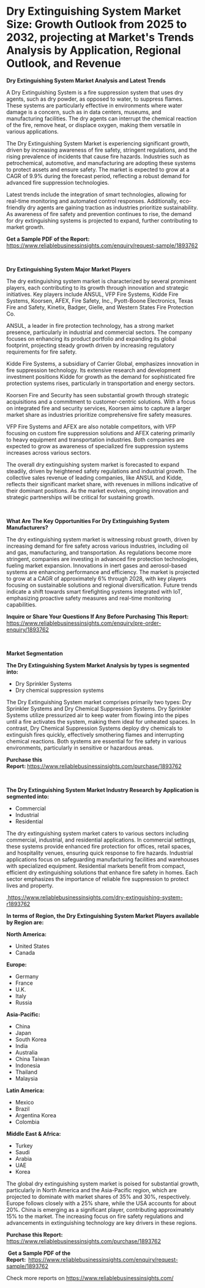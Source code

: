 <p><h1>Dry Extinguishing System Market Size: Growth Outlook from 2025 to 2032, projecting at Market's Trends Analysis by Application, Regional Outlook, and Revenue</h1></p><p><strong>Dry Extinguishing System Market Analysis and Latest Trends</strong></p>
<p><p>A Dry Extinguishing System is a fire suppression system that uses dry agents, such as dry powder, as opposed to water, to suppress flames. These systems are particularly effective in environments where water damage is a concern, such as in data centers, museums, and manufacturing facilities. The dry agents can interrupt the chemical reaction of the fire, remove heat, or displace oxygen, making them versatile in various applications.</p><p>The Dry Extinguishing System Market is experiencing significant growth, driven by increasing awareness of fire safety, stringent regulations, and the rising prevalence of incidents that cause fire hazards. Industries such as petrochemical, automotive, and manufacturing are adopting these systems to protect assets and ensure safety. The market is expected to grow at a CAGR of 9.9% during the forecast period, reflecting a robust demand for advanced fire suppression technologies.</p><p>Latest trends include the integration of smart technologies, allowing for real-time monitoring and automated control responses. Additionally, eco-friendly dry agents are gaining traction as industries prioritize sustainability. As awareness of fire safety and prevention continues to rise, the demand for dry extinguishing systems is projected to expand, further contributing to market growth.</p></p>
<p><strong>Get a Sample PDF of the Report:&nbsp;</strong> <a href="https://www.reliablebusinessinsights.com/enquiry/request-sample/1893762?utm_campaign=2622&utm_medium=2&utm_source=Github&utm_content=ia&utm_term=01032025&utm_id=dry-extinguishing-system">https://www.reliablebusinessinsights.com/enquiry/request-sample/1893762</a></p>
<p>&nbsp;</p>
<p><strong>Dry Extinguishing System Major Market Players</strong></p>
<p><p>The dry extinguishing system market is characterized by several prominent players, each contributing to its growth through innovation and strategic initiatives. Key players include ANSUL, VFP Fire Systems, Kidde Fire Systems, Koorsen, AFEX, Fire Safety, Inc., Pyott-Boone Electronics, Texas Fire and Safety, Kinetix, Badger, Gielle, and Western States Fire Protection Co.</p><p>ANSUL, a leader in fire protection technology, has a strong market presence, particularly in industrial and commercial sectors. The company focuses on enhancing its product portfolio and expanding its global footprint, projecting steady growth driven by increasing regulatory requirements for fire safety.</p><p>Kidde Fire Systems, a subsidiary of Carrier Global, emphasizes innovation in fire suppression technology. Its extensive research and development investment positions Kidde for growth as the demand for sophisticated fire protection systems rises, particularly in transportation and energy sectors.</p><p>Koorsen Fire and Security has seen substantial growth through strategic acquisitions and a commitment to customer-centric solutions. With a focus on integrated fire and security services, Koorsen aims to capture a larger market share as industries prioritize comprehensive fire safety measures.</p><p>VFP Fire Systems and AFEX are also notable competitors, with VFP focusing on custom fire suppression solutions and AFEX catering primarily to heavy equipment and transportation industries. Both companies are expected to grow as awareness of specialized fire suppression systems increases across various sectors.</p><p>The overall dry extinguishing system market is forecasted to expand steadily, driven by heightened safety regulations and industrial growth. The collective sales revenue of leading companies, like ANSUL and Kidde, reflects their significant market share, with revenues in millions indicative of their dominant positions. As the market evolves, ongoing innovation and strategic partnerships will be critical for sustaining growth.</p></p>
<p>&nbsp;</p>
<p><strong>What Are The Key Opportunities For Dry Extinguishing System Manufacturers?</strong></p>
<p><p>The dry extinguishing system market is witnessing robust growth, driven by increasing demand for fire safety across various industries, including oil and gas, manufacturing, and transportation. As regulations become more stringent, companies are investing in advanced fire protection technologies, fueling market expansion. Innovations in inert gases and aerosol-based systems are enhancing performance and efficiency. The market is projected to grow at a CAGR of approximately 6% through 2028, with key players focusing on sustainable solutions and regional diversification. Future trends indicate a shift towards smart firefighting systems integrated with IoT, emphasizing proactive safety measures and real-time monitoring capabilities.</p></p>
<p><strong>Inquire or Share Your Questions If Any Before Purchasing This Report:</strong> <a href="https://www.reliablebusinessinsights.com/enquiry/pre-order-enquiry/1893762?utm_campaign=2622&utm_medium=2&utm_source=Github&utm_content=ia&utm_term=01032025&utm_id=dry-extinguishing-system">https://www.reliablebusinessinsights.com/enquiry/pre-order-enquiry/1893762</a></p>
<p>&nbsp;</p>
<p><strong>Market Segmentation</strong></p>
<p><strong>The Dry Extinguishing System Market Analysis by types is segmented into:</strong></p>
<p><ul><li>Dry Sprinkler Systems</li><li>Dry chemical suppression systems</li></ul></p>
<p><p>The Dry Extinguishing System market comprises primarily two types: Dry Sprinkler Systems and Dry Chemical Suppression Systems. Dry Sprinkler Systems utilize pressurized air to keep water from flowing into the pipes until a fire activates the system, making them ideal for unheated spaces. In contrast, Dry Chemical Suppression Systems deploy dry chemicals to extinguish fires quickly, effectively smothering flames and interrupting chemical reactions. Both systems are essential for fire safety in various environments, particularly in sensitive or hazardous areas.</p></p>
<p><strong>Purchase this Report:&nbsp;</strong><a href="https://www.reliablebusinessinsights.com/purchase/1893762?utm_campaign=2622&utm_medium=2&utm_source=Github&utm_content=ia&utm_term=01032025&utm_id=dry-extinguishing-system">https://www.reliablebusinessinsights.com/purchase/1893762</a></p>
<p>&nbsp;</p>
<p><strong>The Dry Extinguishing System Market Industry Research by Application is segmented into:</strong></p>
<p><ul><li>Commercial</li><li>Industrial</li><li>Residential</li></ul></p>
<p><p>The dry extinguishing system market caters to various sectors including commercial, industrial, and residential applications. In commercial settings, these systems provide enhanced fire protection for offices, retail spaces, and hospitality venues, ensuring quick response to fire hazards. Industrial applications focus on safeguarding manufacturing facilities and warehouses with specialized equipment. Residential markets benefit from compact, efficient dry extinguishing solutions that enhance fire safety in homes. Each sector emphasizes the importance of reliable fire suppression to protect lives and property.</p></p>
<p><a href="https://www.reliablebusinessinsights.com/dry-extinguishing-system-r1893762?utm_campaign=2622&utm_medium=2&utm_source=Github&utm_content=ia&utm_term=01032025&utm_id=dry-extinguishing-system">&nbsp;https://www.reliablebusinessinsights.com/dry-extinguishing-system-r1893762</a></p>
<p><strong>In terms of Region, the Dry Extinguishing System Market Players available by Region are:</strong></p>
<p>
    <p> <strong> North America: </strong>
        <ul>
            <li>United States</li>
            <li>Canada</li>
        </ul>
        </p> 
    <p> <strong> Europe: </strong>
        <ul>
            <li>Germany</li>
            <li>France</li>
            <li>U.K.</li>
            <li>Italy</li>
            <li>Russia</li>
        </ul>
        </p> 
    <p> <strong> Asia-Pacific: </strong>
        <ul>
            <li>China</li>
            <li>Japan</li>
            <li>South Korea</li>
            <li>India</li>
            <li>Australia</li>
            <li>China Taiwan</li>
            <li>Indonesia</li>
            <li>Thailand</li>
            <li>Malaysia</li>
        </ul>
        </p> 
    <p> <strong> Latin America: </strong>
        <ul>
            <li>Mexico</li>
            <li>Brazil</li>
            <li>Argentina Korea</li>
            <li>Colombia</li>
        </ul>
        </p> 
    <p> <strong> Middle East & Africa: </strong>
        <ul>
            <li>Turkey</li>
            <li>Saudi</li>
            <li>Arabia</li>
            <li>UAE</li>
            <li>Korea</li>
        </ul>
    </p>
    </p>
<p><p>The global dry extinguishing system market is poised for substantial growth, particularly in North America and the Asia-Pacific region, which are projected to dominate with market shares of 35% and 30%, respectively. Europe follows closely with a 25% share, while the USA accounts for about 20%. China is emerging as a significant player, contributing approximately 15% to the market. The increasing focus on fire safety regulations and advancements in extinguishing technology are key drivers in these regions.</p></p>
<p><strong>Purchase this Report: </strong><a href="https://www.reliablebusinessinsights.com/purchase/1893762?utm_campaign=2622&utm_medium=2&utm_source=Github&utm_content=ia&utm_term=01032025&utm_id=dry-extinguishing-system">https://www.reliablebusinessinsights.com/purchase/1893762</a></p>
<p>&nbsp;<strong>Get a Sample PDF of the Report:&nbsp;&nbsp;</strong><a href="https://www.reliablebusinessinsights.com/enquiry/request-sample/1893762?utm_campaign=2622&utm_medium=2&utm_source=Github&utm_content=ia&utm_term=01032025&utm_id=dry-extinguishing-system">https://www.reliablebusinessinsights.com/enquiry/request-sample/1893762</a></p>
<p><strong></strong></p>
<p>Check more reports on <a href="https://www.reliablebusinessinsights.com/?utm_campaign=2622&utm_medium=2&utm_source=Github&utm_content=ia&utm_term=01032025&utm_id=dry-extinguishing-system">https://www.reliablebusinessinsights.com/</a></p>